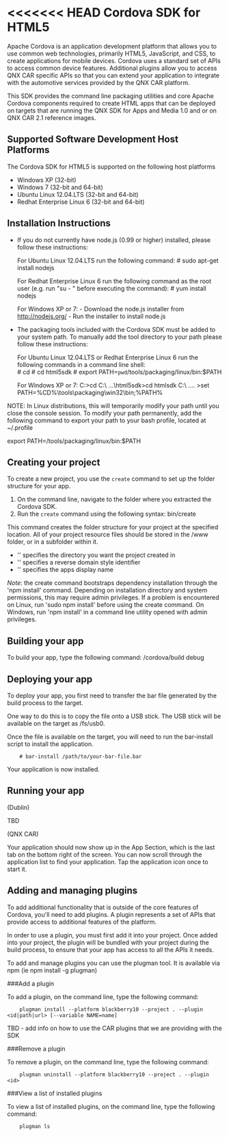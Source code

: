 <<<<<<< HEAD
Cordova SDK for HTML5 
==============================================================

Apache Cordova is an application development platform that allows you to use common web technologies, primarily HTML5, JavaScript, and CSS, to create applications for mobile devices. Cordova uses a standard set of APIs to access common device features. Additional plugins allow you to access QNX CAR specific APIs so that you can extend your application to integrate with the automotive services provided by the QNX CAR platform. 

This SDK provides the command line packaging utilities and core Apache Cordova components required to create HTML apps that can be deployed on targets that are running the QNX SDK for Apps and Media 1.0 and or on QNX CAR 2.1 reference images. 

Supported Software Development Host Platforms
---------------------------------------------

The Cordova SDK for HTML5 is supported on the following host platforms

-   Windows XP (32-bit) 
-   Windows 7 (32-bit and 64-bit)
-   Ubuntu Linux 12.04.LTS (32-bit and 64-bit)
-   Redhat Enterprise Linux 6 (32-bit and 64-bit)

Installation Instructions
-------------------------

-  If you do not currently have node.js (0.99 or higher) installed, please follow these instructions:
   
   For Ubuntu Linux 12.04.LTS run the following command:
       #  sudo apt-get install nodejs

   For Redhat Enterprise Linux 6 run the following command as the root user (e.g. run "su - " before executing the command): 
       #  yum install nodejs

   For Windows XP or 7: 
       - Download the node.js installer from http://nodejs.org/
       - Run the installer to install node.js

- The packaging tools included with the Cordova SDK must be added to your system path. To manually add the tool directory to your path please follow these instructions:

   For Ubuntu Linux 12.04.LTS or Redhat Enterprise Linux 6 run the following commands in a command line shell:    
        # cd <location where you extracted the Cordova SDK files>
        # cd html5sdk
        # export PATH=`pwd`/tools/packaging/linux/bin:$PATH

   For Windows XP or 7:
        C:\>cd <location where you extracted the Cordova SDK files>
        C:\ ...\html5sdk>cd htmlsdk
        C:\ .... >set PATH=%CD%\tools\packaging\win32\bin;%PATH%


NOTE: In Linux distributions, this will temporarily modify your path until you close the console session. To modify your path permanently, add the following command to export your path to your bash profile, located at  ~/.profile 

export PATH=<location where you extracted the Cordova SDK files>/tools/packaging/linux/bin:$PATH



Creating your project
-------------------------

To create a new project, you use the `create` command to set up the folder structure for your app.

1.  On the command line, navigate to the folder where you extracted the Cordova SDK. 
2.  Run the `create` command using the following syntax:
        bin/create <path-to-project> <project-package> <project-name>

This command creates the folder structure for your project at the specified location. All of your project resource files should be stored in the *<path-to-project>*/www folder, or in a subfolder within it.
- '<path-to-project>' specifies the directory you want the project created in
- '<project-package>' specifies a reverse domain style identifier
- '<project-name>' specifies the apps display name

*Note*: the create command bootstraps dependency installation through the 'npm install' command. Depending on installation directory and system permissions, this may require admin privileges.
If a problem is encountered on Linux, run 'sudo npm install' before using the create command. On Windows, run 'npm install' in a command line utility opened with admin privileges.

Building your app
-----------------

To build your app, type the following command:
        <path-to-project>/cordova/build debug

Deploying your app
----------------

To deploy your app, you first need to transfer the bar file generated by the build process to the target. 

One way to do this is to copy the file onto a USB stick. The USB stick will be available on the target as /fs/usb0.

Once the file is available on the target, you will need to run the bar-install script to install the application.

        # bar-install /path/to/your-bar-file.bar

Your application is now installed.


Running your app
--------------

(Dublin)

TBD


(QNX CAR)

Your application should now show up in the App Section, which is the last tab on the bottom right of the screen. You can now scroll through the application list to find your application. Tap the application icon once to start it. 

Adding and managing plugins
---------------------------

To add additional functionality that is outside of the core features of Cordova, you'll need to add plugins. A plugin represents a set of APIs that provide access to additional features of the platform.

In order to use a plugin, you must first add it into your project. Once added into your project, the plugin will be bundled with your project during the build process, to ensure that your app has access to all the APIs it needs.

To add and manage plugins you can use the plugman tool. It is available via npm (ie npm install -g plugman)

###Add a plugin

To add a plugin, on the command line, type the following command:

        plugman install --platform blackberry10 --project . --plugin <id|path|url> [--variable NAME=name]

TBD - add info on how to use the CAR plugins that we are providing with the SDK

###Remove a plugin

To remove a plugin, on the command line, type the following command:

        plugman uninstall --platform blackberry10 --project . --plugin <id>

###View a list of installed plugins

To view a list of installed plugins, on the command line, type the following command:

        plugman ls